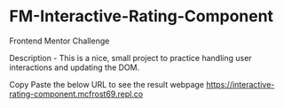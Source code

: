 # FM-Interactive-Rating-Component
Frontend Mentor Challenge

Description - This is a nice, small project to practice handling user interactions and updating the DOM. 

Copy Paste the below URL to see the result webpage
https://interactive-rating-component.mcfrost69.repl.co

